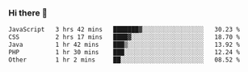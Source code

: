 ### Hi there 🌱
<!--START_SECTION:waka-->

```txt
JavaScript   3 hrs 42 mins   ███████▓░░░░░░░░░░░░░░░░░   30.23 %
CSS          2 hrs 17 mins   ████▓░░░░░░░░░░░░░░░░░░░░   18.70 %
Java         1 hr 42 mins    ███▒░░░░░░░░░░░░░░░░░░░░░   13.92 %
PHP          1 hr 30 mins    ███░░░░░░░░░░░░░░░░░░░░░░   12.24 %
Other        1 hr 2 mins     ██░░░░░░░░░░░░░░░░░░░░░░░   08.52 %
```

<!--END_SECTION:waka-->
<!--
**Dieg0raf/Dieg0raf** is a ✨ _special_ ✨ repository because its `README.md` (this file) appears on your GitHub profile.

Here are some ideas to get you started:

- 🔭 I’m currently working on ...
- 🌱 I’m currently learning ...
- 👯 I’m looking to collaborate on ...
- 🤔 I’m looking for help with ...
- 💬 Ask me about ...
- 📫 How to reach me: ...
- 😄 Pronouns: ...
- ⚡ Fun fact: ...
-->
